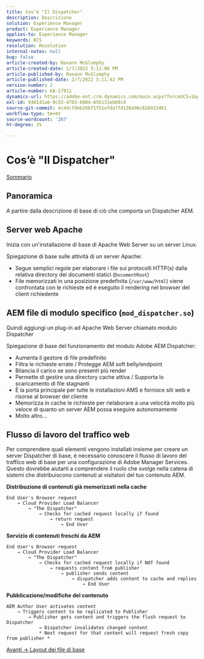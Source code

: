```yaml
---
title: Cos’è "Il Dispatcher"
description: Descrizione
solution: Experience Manager
product: Experience Manager
applies-to: Experience Manager
keywords: KCS
resolution: Resolution
internal-notes: null
bug: false
article-created-by: Roxann McGlumphy
article-created-date: 2/7/2022 5:11:06 PM
article-published-by: Roxann McGlumphy
article-published-date: 2/7/2022 5:11:42 PM
version-number: 2
article-number: KA-17911
dynamics-url: https://adobe-ent.crm.dynamics.com/main.aspx?forceUCI=1&pagetype=entityrecord&etn=knowledgearticle&id=35d146ef-3888-ec11-93b0-0022480837ff
exl-id: 940141a6-0c55-4783-b084-856131eb68c4
source-git-commit: 4c4dcfdeb28bf1f51efda7fd138a96c626033d61
workflow-type: tm+mt
source-wordcount: '267'
ht-degree: 3%

---
```



# Cos’è &quot;Il Dispatcher&quot;

[Sommario](https://experienceleague.adobe.com/docs/experience-cloud-kcs/kbarticles/KA-17490.html)

## Panoramica

A partire dalla descrizione di base di ciò che comporta un Dispatcher AEM.

## Server web Apache

Inizia con un&#39;installazione di base di Apache Web Server su un server Linux.

Spiegazione di base sulle attività di un server Apache:

- Segue semplici regole per elaborare i file sui protocolli HTTP(s) dalla relativa directory dei documenti statici (`DocumentRoot`)
- File memorizzati in una posizione predefinita (`/var/www/html`) viene confrontata con le richieste ed è eseguito il rendering nel browser del client richiedente




## AEM file di modulo specifico (`mod_dispatcher.so`)

Quindi aggiungi un plug-in ad Apache Web Server chiamato modulo Dispatcher

Spiegazione di base del funzionamento del modulo Adobe AEM Dispatcher:

- Aumenta il gestore di file predefinito
- Filtra le richieste errate / Protegge AEM soft belly/endpoint
- Bilancia il carico se sono presenti più render
- Permette di gestire una directory cache attiva / Supporta lo scaricamento di file stagnanti
- È la porta principale per tutte le installazioni AMS e fornisce siti web e risorse al browser del cliente
- Memorizza in cache le richieste per rielaborare a una velocità molto più veloce di quanto un server AEM possa eseguire autonomamente
- Molto altro...

## Flusso di lavoro del traffico web

Per comprendere quali elementi vengono installati insieme per creare un server Dispatcher di base, è necessario conoscere il flusso di lavoro del traffico web di base per una configurazione di Adobe Manager Services.
Questo dovrebbe aiutarti a comprendere il ruolo che svolge nella catena di sistemi che distribuiscono contenuti ai visitatori del tuo contenuto AEM.

<b>Distribuzione di contenuti già memorizzati nella cache</b>

```
End User's Browser request 
    → Cloud Provider Load Balancer 
        → "The Dispatcher" 
            → Checks for cached request locally if found 
                → return request 
                    → End User
```

<b>Servizio di contenuti freschi da AEM</b>

```
End User's Browser request 
    → Cloud Provider Load Balancer 
        → "The Dispatcher" 
            → Checks for cached request locally if NOT found 
                → requests content from publisher 
                    → publisher sends content 
                        → dispatcher adds content to cache and replies 
                            → End User
```

<b>Pubblicazione/modifiche del contenuto</b>

```
AEM Author User activates content 
    → Triggers content to be replicated to Publisher 
        → Publisher gets content and triggers the flush request to Dispatcher 
            → Dispatcher invalidates changed content 
            * Next request for that content will request fresh copy from publisher *
```

[Avanti -> Layout dei file di base](https://experienceleague.adobe.com/docs/experience-cloud-kcs/kbarticles/KA-17502.html)